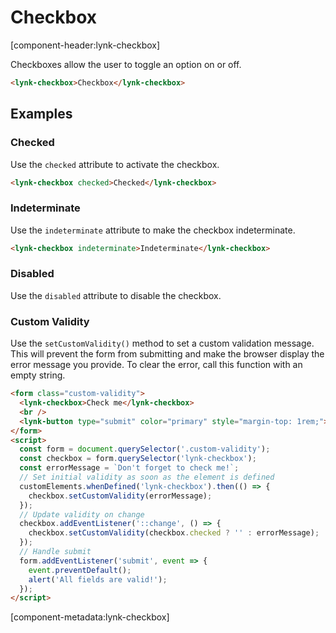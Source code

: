 # Checkbox

[component-header:lynk-checkbox]

Checkboxes allow the user to toggle an option on or off.

```html preview
<lynk-checkbox>Checkbox</lynk-checkbox>
```

## Examples

### Checked

Use the `checked` attribute to activate the checkbox.

```html preview
<lynk-checkbox checked>Checked</lynk-checkbox>
```

### Indeterminate

Use the `indeterminate` attribute to make the checkbox indeterminate.

```html preview
<lynk-checkbox indeterminate>Indeterminate</lynk-checkbox>
```

### Disabled

Use the `disabled` attribute to disable the checkbox.

### Custom Validity

Use the `setCustomValidity()` method to set a custom validation message. This will prevent the form from submitting and make the browser display the error message you provide. To clear the error, call this function with an empty string.

```html preview
<form class="custom-validity">
  <lynk-checkbox>Check me</lynk-checkbox>
  <br />
  <lynk-button type="submit" color="primary" style="margin-top: 1rem;">Submit</lynk-button>
</form>
<script>
  const form = document.querySelector('.custom-validity');
  const checkbox = form.querySelector('lynk-checkbox');
  const errorMessage = `Don't forget to check me!`;
  // Set initial validity as soon as the element is defined
  customElements.whenDefined('lynk-checkbox').then(() => {
    checkbox.setCustomValidity(errorMessage);
  });
  // Update validity on change
  checkbox.addEventListener('::change', () => {
    checkbox.setCustomValidity(checkbox.checked ? '' : errorMessage);
  });
  // Handle submit
  form.addEventListener('submit', event => {
    event.preventDefault();
    alert('All fields are valid!');
  });
</script>
```

[component-metadata:lynk-checkbox]
